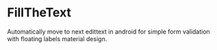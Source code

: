 # FillTheText
Automatically move to next edittext in android for simple form validation with floating labels material design.

